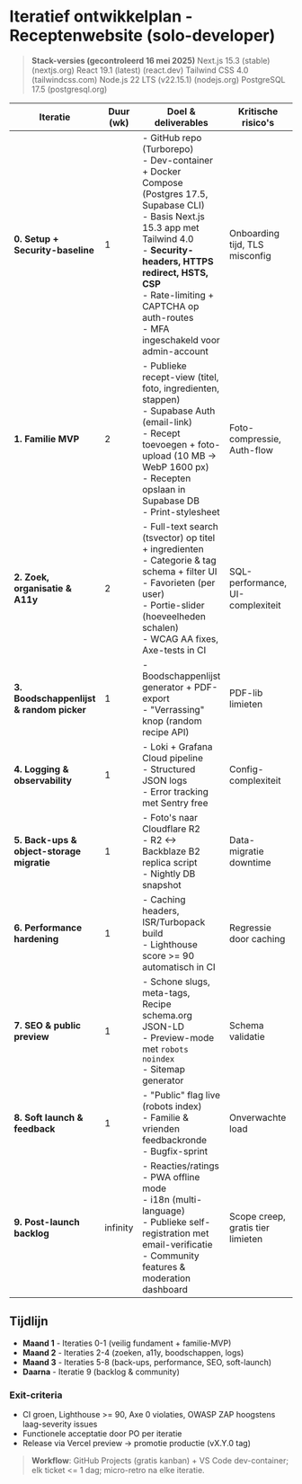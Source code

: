 # Iteratief ontwikkelplan - Receptenwebsite (solo-developer)

> **Stack-versies (gecontroleerd 16 mei 2025)** Next.js 15.3 (stable) (nextjs.org) React 19.1 (latest) (react.dev) Tailwind CSS 4.0 (tailwindcss.com) Node.js 22 LTS (v22.15.1) (nodejs.org) PostgreSQL 17.5 (postgresql.org)

| Iteratie                                  | Duur (wk) | Doel & deliverables                                                                                                                                                                                                                                                                     | Kritische risico's                | Afhankelijkheden      |
| ----------------------------------------- | --------- | --------------------------------------------------------------------------------------------------------------------------------------------------------------------------------------------------------------------------------------------------------------------------------------- | --------------------------------- | --------------------- |
| **0. Setup + Security-baseline**          | 1         | - GitHub repo (Turborepo) <br>- Dev-container + Docker Compose (Postgres 17.5, Supabase CLI) <br>- Basis Next.js 15.3 app met Tailwind 4.0 <br>- **Security-headers, HTTPS redirect, HSTS, CSP** <br>- Rate-limiting + CAPTCHA op auth-routes <br>- MFA ingeschakeld voor admin-account | Onboarding tijd, TLS misconfig    | None                  |
| **1. Familie MVP**                        | 2         | - Publieke recept-view (titel, foto, ingredienten, stappen) <br>- Supabase Auth (email-link) <br>- Recept toevoegen + foto-upload (10 MB -> WebP 1600 px) <br>- Recepten opslaan in Supabase DB <br>- Print-stylesheet                                                                  | Foto-compressie, Auth-flow        | Iteratie 0 infra      |
| **2. Zoek, organisatie & A11y**           | 2         | - Full-text search (tsvector) op titel + ingredienten <br>- Categorie & tag schema + filter UI <br>- Favorieten (per user) <br>- Portie-slider (hoeveelheden schalen) <br>- WCAG AA fixes, Axe-tests in CI                                                                              | SQL-performance, UI-complexiteit  | Iteratie 1 data       |
| **3. Boodschappenlijst & random picker**  | 1         | - Boodschappenlijst generator + PDF-export <br>- "Verrassing" knop (random recipe API)                                                                                                                                                                                                  | PDF-lib limieten                  | Iteratie 2 tags       |
| **4. Logging & observability**            | 1         | - Loki + Grafana Cloud pipeline <br>- Structured JSON logs <br>- Error tracking met Sentry free                                                                                                                                                                                         | Config-complexiteit               | Iteratie 0 infra      |
| **5. Back-ups & object-storage migratie** | 1         | - Foto's naar Cloudflare R2 <br>- R2 <-> Backblaze B2 replica script <br>- Nightly DB snapshot                                                                                                                                                                                          | Data-migratie downtime            | Iteratie 1 files      |
| **6. Performance hardening**              | 1         | - Caching headers, ISR/Turbopack build <br>- Lighthouse score >= 90 automatisch in CI                                                                                                                                                                                                   | Regressie door caching            | Iteratie 2+3 features |
| **7. SEO & public preview**               | 1         | - Schone slugs, meta-tags, Recipe schema.org JSON-LD <br>- Preview-mode met `robots noindex` <br>- Sitemap generator                                                                                                                                                                    | Schema validatie                  | Iteratie 6 perf       |
| **8. Soft launch & feedback**             | 1         | - "Public" flag live (robots index) <br>- Familie & vrienden feedbackronde <br>- Bugfix-sprint                                                                                                                                                                                          | Onverwachte load                  | Alle voorgaande       |
| **9. Post-launch backlog**                | infinity  | - Reacties/ratings <br>- PWA offline mode <br>- i18n (multi-language) <br>- Publieke self-registration met email-verificatie <br>- Community features & moderation dashboard                                                                                                            | Scope creep, gratis tier limieten | Launch                |

## Tijdlijn

- **Maand 1** - Iteraties 0-1 (veilig fundament + familie-MVP)
- **Maand 2** - Iteraties 2-4 (zoeken, a11y, boodschappen, logs)
- **Maand 3** - Iteraties 5-8 (back-ups, performance, SEO, soft-launch)
- **Daarna** - Iteratie 9 (backlog & community)

### Exit-criteria

- CI groen, Lighthouse >= 90, Axe 0 violaties, OWASP ZAP hoogstens laag-severity issues
- Functionele acceptatie door PO per iteratie
- Release via Vercel preview -> promotie productie (vX.Y.0 tag)

> **Workflow**: GitHub Projects (gratis kanban) + VS Code dev-container; elk ticket <= 1 dag; micro-retro na elke iteratie.
